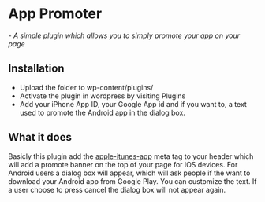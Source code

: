 # App Promoter

_- A simple plugin which allows you to simply promote your app on your page_

## Installation

- Upload the folder to wp-content/plugins/
- Activate the plugin in wordpress by visiting Plugins
- Add your iPhone App ID, your Google App id and if you want to, a text used to promote the Android app in the dialog box. 

## What it does

Basicly this plugin add the [apple-itunes-app](http://davidwalsh.name/apple-itunes-app) meta tag to your header which will add a promote banner on the top of your page for iOS devices.
For Android users a dialog box will appear, which will ask people if the want to download your Android app from Google Play. You can customize the text. If a user choose to press cancel the dialog box will not appear again. 